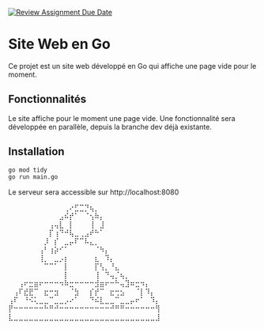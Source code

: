[![Review Assignment Due Date](https://classroom.github.com/assets/deadline-readme-button-22041afd0340ce965d47ae6ef1cefeee28c7c493a6346c4f15d667ab976d596c.svg)](https://classroom.github.com/a/Bwmh1Xrb)
# Site Web en Go

Ce projet est un site web développé en Go qui affiche une page vide pour le moment. 

## Fonctionnalités

Le site affiche pour le moment une page vide. Une fonctionnalité sera développée en parallèle, depuis la branche dev déjà existante.

## Installation

```bash
go mod tidy
go run main.go
```

Le serveur sera accessible sur http://localhost:8080

⠀⠀⠀⠀⠀⠀⠀⠀⠀⠀⠀⢀⠔⣋⣉⡙⢦⡀⠀⠀⠀⠀⠀⠀⠀⠀⠀⠀⠀⠀ 
⠀⠀⠀⠀⠀⠀⠀⠀⠀⠀⣠⠮⡞⠁⠀⠈⢢⠷⡄⠀⠀⠀⠀⠀⠀⠀⠀⠀⠀⠀ 
⠀⠀⠀⠀⠀⠀⠀⠀⢠⢤⣇⠀⡇⠀⠀⠀⢸⠀⣸⠀⠀⠀⠀⠀⠀⠀⠀⠀⠀⠀ 
⠀⠀⠀⠀⠀⠀⠀⠀⡏⢰⠙⠚⢧⣀⢀⣠⠞⠓⠁⠀⠀⠀⠀⠀⠀⠀⠀⠀⠀⠀ 
⠀⠀⠀⠀⠀⠀⠀⡸⠀⡎⠀⣀⡤⠏⠉⠧⣄⡀⠀⠀⠀⠀⠀⠀⠀⠀⠀⠀⠀⠀ 
⠀⠀⠀⠀⠀⠀⢠⠃⢰⡵⠊⠁⠀⠀⠀⠀⠀⠈⠳⡄⠀⠀⠀⠀⠀⠀⠀⠀⠀⠀ 
⠀⠀⠀⠀⠀⠀⢸⡀⠀⣀⡠⡆⠀⠀⠀⠀⠀⣆⠀⠹⡄⠀⠀⠀⠀⠀⠀⠀⠀⠀ 
⠀⠀⠀⠀⠀⠀⠀⠉⠉⠁⠀⡇⠀⠀⠀⠀⠀⡏⢣⡀⠘⣄⠀⠀⠀⠀⠀⠀⠀⠀ 
⠀⠀⠀⠀⠀⠀⠀⠀⠀⠀⠀⡇⠀⠀⠀⠀⠀⢸⠀⠙⢤⡈⢦⡀⠀⠀⠀⠀⠀⠀ 
⠀⠀⢠⠖⣒⣶⠖⠒⠒⠒⠲⠷⣒⠒⠒⠒⠒⣺⣶⠖⠒⠓⢤⣹⠶⣒⠲⡄⠀⠀ 
⠀⢠⠏⣞⣟⠉⠀⣖⠒⣲⠀⠀⠈⣳⠀⠀⡎⡞⠉⠀⣖⢒⣢⠀⠀⠈⡇⠹⡄⠀ 
⢠⠏⠀⠘⠪⢅⣀⣀⠉⣀⣀⡠⠔⠁⠀⠀⠙⠮⣇⣀⣀⠉⣀⣀⡤⠖⠁⠀⠹⡄ 
⡟⠒⠒⠒⠒⠒⠒⠓⠛⠚⠒⠒⠒⠒⠒⠒⠒⠒⠒⠒⠚⠛⠛⠒⠒⠒⠒⠒⠒⢻ 
⣇⣀⣀⣀⣀⣀⣀⣀⣀⣀⣀⣀⣀⣀⣀⣀⣀⣀⣀⣀⣀⣀⣀⣀⣀⣀⣀⣀⣀⣸